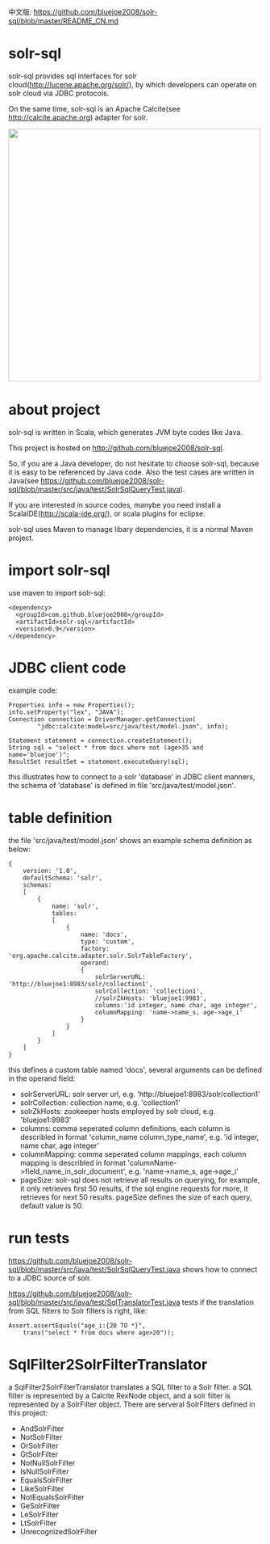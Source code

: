中文版: https://github.com/bluejoe2008/solr-sql/blob/master/README_CN.md

# solr-sql

solr-sql provides sql interfaces for solr cloud(http://lucene.apache.org/solr/), by which developers can operate on solr cloud via JDBC protocols.

On the same time, solr-sql is an Apache Calcite(see http://calcite.apache.org) adapter for solr.

<img src="https://github.com/bluejoe2008/solr-sql/blob/master/docs/solr-sql-arch.jpg?raw=true" width=500/>

# about project

solr-sql is written in Scala, which generates JVM byte codes like Java.

This project is hosted on http://github.com/bluejoe2008/solr-sql.

So, if you are a Java developer, do not hesitate to choose solr-sql, because it is easy to be referenced by Java code. Also the test cases are written in Java(see https://github.com/bluejoe2008/solr-sql/blob/master/src/java/test/SolrSqlQueryTest.java).

If you are interested in source codes, manybe you need install a ScalaIDE(http://scala-ide.org/), or scala plugins for eclipse.

solr-sql uses Maven to manage libary dependencies, it is a normal Maven project.

# import solr-sql

use maven to import solr-sql:

	<dependency>
	  <groupId>com.github.bluejoe2008</groupId>
	  <artifactId>solr-sql</artifactId>
	  <version>0.9</version>
	</dependency>

# JDBC client code

example code:

	Properties info = new Properties();
	info.setProperty("lex", "JAVA");
	Connection connection = DriverManager.getConnection(
			"jdbc:calcite:model=src/java/test/model.json", info);

	Statement statement = connection.createStatement();
	String sql = "select * from docs where not (age>35 and name='bluejoe')";
	ResultSet resultSet = statement.executeQuery(sql);
	
this illustrates how to connect to a solr 'database' in JDBC client manners, the schema of 'database' is defined in file 'src/java/test/model.json'.

# table definition

the file 'src/java/test/model.json' shows an example schema definition as below:


	{
		version: '1.0',
		defaultSchema: 'solr',
		schemas:
		[
			{
				name: 'solr',
				tables:
				[
					{
						name: 'docs',
						type: 'custom',
						factory: 'org.apache.calcite.adapter.solr.SolrTableFactory',
						operand:
						{
							solrServerURL: 'http://bluejoe1:8983/solr/collection1',
							solrCollection: 'collection1',	
							//solrZkHosts: 'bluejoe1:9983',
							columns:'id integer, name char, age integer',
							columnMapping: 'name->name_s, age->age_i'
						}
					}
				]
			}
		]
	}
	
this defines a custom table named 'docs', several arguments can be defined in the operand field:

* solrServerURL: solr server url, e.g. 'http://bluejoe1:8983/solr/collection1'
* solrCollection: collection name, e.g. 'collection1'
* solrZkHosts: zookeeper hosts employed by solr cloud, e.g. 'bluejoe1:9983'
* columns: comma seperated column definitions, each column is describled in format 'column_name column_type_name', e.g. 'id integer, name char, age integer'
* columnMapping: comma seperated column mappings, each column mapping is describled in format 'columnName->field_name_in_solr_document', e.g. 'name->name_s, age->age_i'
* pageSize: solr-sql does not retrieve all results on querying, for example, it only retrieves first 50 results, if the sql engine requests for more, it retrieves for next 50 results. pageSize defines the size of each query, default value is 50.

# run tests

https://github.com/bluejoe2008/solr-sql/blob/master/src/java/test/SolrSqlQueryTest.java shows how to connect to a JDBC source of solr.

https://github.com/bluejoe2008/solr-sql/blob/master/src/java/test/SqlTranslatorTest.java tests if the translation from SQL filters to Solr filters is right, like:

	Assert.assertEquals("age_i:{20 TO *}",
		trans("select * from docs where age>20"));
		
# SqlFilter2SolrFilterTranslator

a SqlFilter2SolrFilterTranslator translates a SQL filter to a Solr filter. a SQL filter is represented by a Calcite RexNode object, and a solr filter is represented by a SolrFilter object. There are serveral SolrFilters defined in this project:

* AndSolrFilter
* NotSolrFilter
* OrSolrFilter
* GtSolrFilter
* NotNullSolrFilter
* IsNullSolrFilter
* EqualsSolrFilter
* LikeSolrFilter
* NotEqualsSolrFilter
* GeSolrFilter
* LeSolrFilter
* LtSolrFilter
* UnrecognizedSolrFilter
